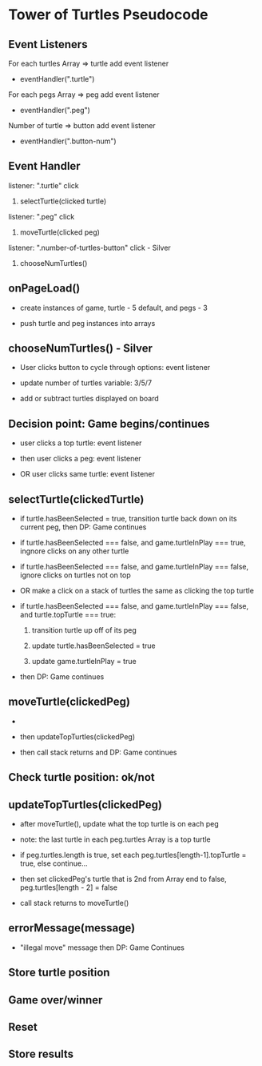 # Tower of Turtles Pseudocode

## Event Listeners

For each turtles Array => turtle add event listener

- eventHandler(".turtle")

For each pegs Array => peg add event listener

- eventHandler(".peg")

Number of turtle => button add event listener

- eventHandler(".button-num")

## Event Handler

listener: ".turtle" click

1. selectTurtle(clicked turtle)

listener: ".peg" click

1. moveTurtle(clicked peg)

listener: ".number-of-turtles-button" click - Silver

1. chooseNumTurtles()

## onPageLoad()

- create instances of game, turtle - 5 default, and pegs - 3

- push turtle and peg instances into arrays

## chooseNumTurtles() - Silver

- User clicks button to cycle through options: event listener

- update number of turtles variable: 3/5/7

- add or subtract turtles displayed on board

## Decision point: Game begins/continues

- user clicks a top turtle: event listener

- then user clicks a peg: event listener

- OR user clicks same turtle: event listener

## selectTurtle(clickedTurtle)

- if turtle.hasBeenSelected = true, transition turtle back down on its current peg, then DP: Game continues

- if turtle.hasBeenSelected === false, and game.turtleInPlay === true, ingnore clicks on any other turtle

- if turtle.hasBeenSelected === false, and game.turtleInPlay === false, ignore clicks on turtles not on top

- OR make a click on a stack of turtles the same as clicking the top turtle

- if turtle.hasBeenSelected === false, and game.turtleInPlay === false, and turtle.topTurtle === true:

  1.  transition turtle up off of its peg

  2.  update turtle.hasBeenSelected = true

  3.  update game.turtleInPlay = true

- then DP: Game continues

## moveTurtle(clickedPeg)

-

* then updateTopTurtles(clickedPeg)

* then call stack returns and DP: Game continues

## Check turtle position: ok/not

## updateTopTurtles(clickedPeg)

- after moveTurtle(), update what the top turtle is on each peg

- note: the last turtle in each peg.turtles Array is a top turtle

- if peg.turtles.length is true, set each peg.turtles[length-1].topTurtle = true, else continue...

- then set clickedPeg's turtle that is 2nd from Array end to false, peg.turtles[length - 2] = false

- call stack returns to moveTurtle()

## errorMessage(message)

- "illegal move" message then DP: Game Continues

## Store turtle position

## Game over/winner

## Reset

## Store results
